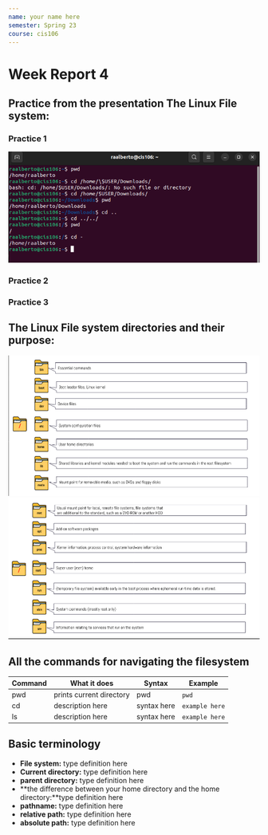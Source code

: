 ```yaml
---
name: your name here
semester: Spring 23
course: cis106
---
```


# Week Report 4

## Practice from the presentation The Linux File system: 
### Practice 1
![practice 1](wr4-p1.png)<br>
### Practice 2

### Practice 3

## The Linux File system directories and their purpose: 

![filesystem 1](fs1.1.png)<br>
![filesystem 2](fs1.2.png)<br>

## All the commands for navigating the filesystem   

| Command | What it does             | Syntax      | Example        |
| ------- | ------------------------ | ----------- | -------------- |
| pwd     | prints current directory | pwd         | `pwd`          |
| cd      | description here         | syntax here | `example here` |
| ls      | description here         | syntax here | `example here` |

## Basic terminology 
* **File system:** type definition here
* **Current directory:** type definition here
* **parent directory:** type definition here
* **the difference between your home directory and the home directory:**type definition here
* **pathname:** type definition here
* **relative path:** type definition here
* **absolute path:** type definition here
